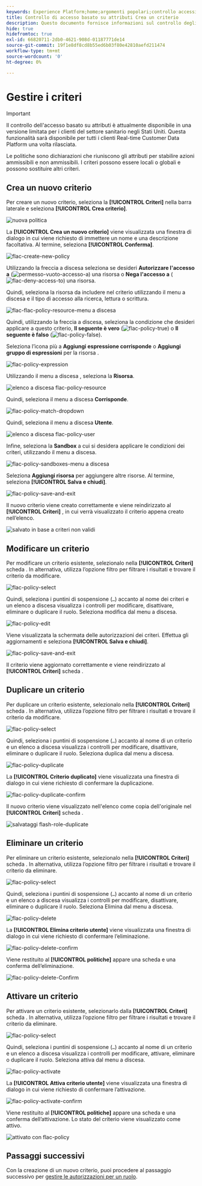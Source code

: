 ```yaml
---
keywords: Experience Platform;home;argomenti popolari;controllo accessi;controllo accessi basato su attributi;ABAC
title: Controllo di accesso basato su attributi Crea un criterio
description: Questo documento fornisce informazioni sul controllo degli accessi basato sugli attributi in Adobe Experience Platform
hide: true
hidefromtoc: true
exl-id: 66820711-2db0-4621-908d-01187771de14
source-git-commit: 19f1e8df8cd8b55ed6b03f80e42810aefd211474
workflow-type: tm+mt
source-wordcount: '0'
ht-degree: 0%

---
```


# Gestire i criteri

>[!IMPORTANT]
>
>Il controllo dell&#39;accesso basato su attributi è attualmente disponibile in una versione limitata per i clienti del settore sanitario negli Stati Uniti. Questa funzionalità sarà disponibile per tutti i clienti Real-time Customer Data Platform una volta rilasciata.

Le politiche sono dichiarazioni che riuniscono gli attributi per stabilire azioni ammissibili e non ammissibili. I criteri possono essere locali o globali e possono sostituire altri criteri.

## Crea un nuovo criterio

Per creare un nuovo criterio, seleziona la **[!UICONTROL Criteri]** nella barra laterale e seleziona **[!UICONTROL Crea criterio]**.

![nuova politica](../../images/flac-ui/flac-new-policy.png)

La **[!UICONTROL Crea un nuovo criterio]** viene visualizzata una finestra di dialogo in cui viene richiesto di immettere un nome e una descrizione facoltativa. Al termine, seleziona **[!UICONTROL Conferma]**.

![flac-create-new-policy](../../images/flac-ui/flac-create-new-policy.png)

Utilizzando la freccia a discesa seleziona se desideri **Autorizzare l&#39;accesso a** (![permesso-vuoto-accesso-a](../../images/flac-ui/flac-permit-access-to.png)) una risorsa o **Nega l&#39;accesso a** (![flac-deny-access-to](../../images/flac-ui/flac-deny-access-to.png)) una risorsa.

Quindi, seleziona la risorsa da includere nel criterio utilizzando il menu a discesa e il tipo di accesso alla ricerca, lettura o scrittura.

![flac-flac-policy-resource-menu a discesa](../../images/flac-ui/flac-policy-resource-dropdown.png)

Quindi, utilizzando la freccia a discesa, seleziona la condizione che desideri applicare a questo criterio, **Il seguente è vero** (![flac-policy-true](../../images/flac-ui/flac-policy-true.png)) o **Il seguente è falso** (![flac-policy-false](../../images/flac-ui/flac-policy-false.png)).

Seleziona l’icona più a **Aggiungi espressione corrisponde** o **Aggiungi gruppo di espressioni** per la risorsa .

![flac-policy-expression](../../images/flac-ui/flac-policy-expression.png)

Utilizzando il menu a discesa , seleziona la **Risorsa**.

![elenco a discesa flac-policy-resource](../../images/flac-ui/flac-policy-resource-dropdown.png)

Quindi, seleziona il menu a discesa **Corrisponde**.

![flac-policy-match-dropdown](../../images/flac-ui/flac-policy-matches-dropdown.png)

Quindi, seleziona il menu a discesa **Utente**.

![elenco a discesa flac-policy-user](../../images/flac-ui/flac-policy-user-dropdown.png)

Infine, seleziona la **Sandbox** a cui si desidera applicare le condizioni dei criteri, utilizzando il menu a discesa.

![flac-policy-sandboxes-menu a discesa](../../images/flac-ui/flac-policy-sandboxes-dropdown.png)

Seleziona **Aggiungi risorsa** per aggiungere altre risorse. Al termine, seleziona **[!UICONTROL Salva e chiudi]**.

![flac-policy-save-and-exit](../../images/flac-ui/flac-policy-save-and-exit.png)

Il nuovo criterio viene creato correttamente e viene reindirizzato al **[!UICONTROL Criteri]** , in cui verrà visualizzato il criterio appena creato nell’elenco.

![salvato in base a criteri non validi](../../images/flac-ui/flac-policy-saved.png)

## Modificare un criterio

Per modificare un criterio esistente, selezionalo nella **[!UICONTROL Criteri]** scheda . In alternativa, utilizza l’opzione filtro per filtrare i risultati e trovare il criterio da modificare.

![flac-policy-select](../../images/flac-ui/flac-policy-select.png)

Quindi, seleziona i puntini di sospensione (`…`) accanto al nome dei criteri e un elenco a discesa visualizza i controlli per modificare, disattivare, eliminare o duplicare il ruolo. Seleziona modifica dal menu a discesa.

![flac-policy-edit](../../images/flac-ui/flac-policy-edit.png)

Viene visualizzata la schermata delle autorizzazioni dei criteri. Effettua gli aggiornamenti e seleziona **[!UICONTROL Salva e chiudi]**.

![flac-policy-save-and-exit](../../images/flac-ui/flac-policy-save-and-exit.png)

Il criterio viene aggiornato correttamente e viene reindirizzato al **[!UICONTROL Criteri]** scheda .

## Duplicare un criterio

Per duplicare un criterio esistente, selezionalo nella **[!UICONTROL Criteri]** scheda . In alternativa, utilizza l’opzione filtro per filtrare i risultati e trovare il criterio da modificare.

![flac-policy-select](../../images/flac-ui/flac-policy-select.png)

Quindi, seleziona i puntini di sospensione (`…`) accanto al nome di un criterio e un elenco a discesa visualizza i controlli per modificare, disattivare, eliminare o duplicare il ruolo. Seleziona duplica dal menu a discesa.

![flac-policy-duplicate](../../images/flac-ui/flac-policy-duplicate.png)

La **[!UICONTROL Criterio duplicato]** viene visualizzata una finestra di dialogo in cui viene richiesto di confermare la duplicazione.

![flac-policy-duplicate-confirm](../../images/flac-ui/flac-duplicate-confirm.png)

Il nuovo criterio viene visualizzato nell&#39;elenco come copia dell&#39;originale nel **[!UICONTROL Criteri]** scheda .

![salvataggi flash-role-duplicate](../../images/flac-ui/flac-role-duplicate-saved.png)

## Eliminare un criterio

Per eliminare un criterio esistente, selezionalo nella **[!UICONTROL Criteri]** scheda . In alternativa, utilizza l’opzione filtro per filtrare i risultati e trovare il criterio da eliminare.

![flac-policy-select](../../images/flac-ui/flac-policy-select.png)

Quindi, seleziona i puntini di sospensione (`…`) accanto al nome di un criterio e un elenco a discesa visualizza i controlli per modificare, disattivare, eliminare o duplicare il ruolo. Seleziona Elimina dal menu a discesa.

![flac-policy-delete](../../images/flac-ui/flac-policy-delete.png)

La **[!UICONTROL Elimina criterio utente]** viene visualizzata una finestra di dialogo in cui viene richiesto di confermare l’eliminazione.

![flac-policy-delete-confirm](../../images/flac-ui/flac-policy-delete-confirm.png)

Viene restituito al **[!UICONTROL politiche]** appare una scheda e una conferma dell’eliminazione.

![flac-policy-delete-Confirm](../../images/flac-ui/flac-policy-delete-confirmation.png)

## Attivare un criterio

Per attivare un criterio esistente, selezionarlo dalla **[!UICONTROL Criteri]** scheda . In alternativa, utilizza l’opzione filtro per filtrare i risultati e trovare il criterio da eliminare.

![flac-policy-select](../../images/flac-ui/flac-policy-select.png)

Quindi, seleziona i puntini di sospensione (`…`) accanto al nome di un criterio e un elenco a discesa visualizza i controlli per modificare, attivare, eliminare o duplicare il ruolo. Seleziona attiva dal menu a discesa.

![flac-policy-activate](../../images/flac-ui/flac-policy-delete.png)

La **[!UICONTROL Attiva criterio utente]** viene visualizzata una finestra di dialogo in cui viene richiesto di confermare l’attivazione.

![flac-policy-activate-confirm](../../images/flac-ui/flac-policy-activate-confirm.png)

Viene restituito al **[!UICONTROL politiche]** appare una scheda e una conferma dell’attivazione. Lo stato del criterio viene visualizzato come attivo.

![attivato con flac-policy](../../images/flac-ui/flac-policy-activated.png)

## Passaggi successivi

Con la creazione di un nuovo criterio, puoi procedere al passaggio successivo per [gestire le autorizzazioni per un ruolo](permissions.md).
